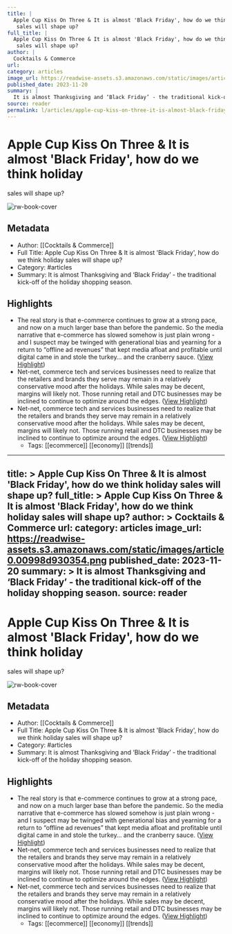 ```yaml
---
title: |
  Apple Cup Kiss On Three & It is almost 'Black Friday', how do we think holiday
   sales will shape up?
full_title: |
  Apple Cup Kiss On Three & It is almost 'Black Friday', how do we think holiday
   sales will shape up?
author: |
  Cocktails & Commerce
url: 
category: articles
image_url: https://readwise-assets.s3.amazonaws.com/static/images/article0.00998d930354.png
published_date: 2023-11-20
summary: |
  It is almost Thanksgiving and ‘Black Friday’ - the traditional kick-off of the holiday shopping season.
source: reader
permalink: l/articles/apple-cup-kiss-on-three-it-is-almost-black-friday-how-do-we-think-holiday-sales-will-shape-up
---
```

# Apple Cup Kiss On Three & It is almost 'Black Friday', how do we think holiday
 sales will shape up?

![rw-book-cover](https://readwise-assets.s3.amazonaws.com/static/images/article0.00998d930354.png)

## Metadata
- Author: [[Cocktails & Commerce]]
- Full Title: Apple Cup Kiss On Three & It is almost 'Black Friday', how do we think holiday
 sales will shape up?
- Category: #articles
- Summary: It is almost Thanksgiving and ‘Black Friday’ - the traditional kick-off of the holiday shopping season.

## Highlights
- The real story is that e-commerce continues to grow at a strong pace, and now on a much larger base than before the pandemic. So the media narrative that e-commerce has slowed somehow is just plain wrong - and I suspect may be twinged with generational bias and yearning for a return to “offline ad revenues” that kept media afloat and profitable until digital came in and stole the turkey… and the cranberry sauce. ([View Highlight](https://read.readwise.io/read/01hfrtfjqn3fmdt705er7zv0be))
- Net-net, commerce tech and services businesses need to realize that the retailers and brands they serve may remain in a relatively conservative mood after the holidays. While sales may be decent, margins will likely not. Those running retail and DTC businesses may be inclined to continue to optimize around the edges. ([View Highlight](https://read.readwise.io/read/01hfrthnhakzzj4mg8bcpvjhea))
- Net-net, commerce tech and services businesses need to realize that the retailers and brands they serve may remain in a relatively conservative mood after the holidays. While sales may be decent, margins will likely not. Those running retail and DTC businesses may be inclined to continue to optimize around the edges. ([View Highlight](https://read.readwise.io/read/01hfrtj6xtjsr6dhrywkbwryw7))
    - Tags: [[ecommerce]] [[economy]] [[trends]] 


---
title: >
  Apple Cup Kiss On Three & It is almost 'Black Friday', how do we think holiday
   sales will shape up?
full_title: >
  Apple Cup Kiss On Three & It is almost 'Black Friday', how do we think holiday
   sales will shape up?
author: >
  Cocktails & Commerce
url: 
category: articles
image_url: https://readwise-assets.s3.amazonaws.com/static/images/article0.00998d930354.png
published_date: 2023-11-20
summary: >
  It is almost Thanksgiving and ‘Black Friday’ - the traditional kick-off of the holiday shopping season.
source: reader
---
# Apple Cup Kiss On Three & It is almost 'Black Friday', how do we think holiday
 sales will shape up?

![rw-book-cover](https://readwise-assets.s3.amazonaws.com/static/images/article0.00998d930354.png)

## Metadata
- Author: [[Cocktails & Commerce]]
- Full Title: Apple Cup Kiss On Three & It is almost 'Black Friday', how do we think holiday
 sales will shape up?
- Category: #articles
- Summary: It is almost Thanksgiving and ‘Black Friday’ - the traditional kick-off of the holiday shopping season.

## Highlights
- The real story is that e-commerce continues to grow at a strong pace, and now on a much larger base than before the pandemic. So the media narrative that e-commerce has slowed somehow is just plain wrong - and I suspect may be twinged with generational bias and yearning for a return to “offline ad revenues” that kept media afloat and profitable until digital came in and stole the turkey… and the cranberry sauce. ([View Highlight](https://read.readwise.io/read/01hfrtfjqn3fmdt705er7zv0be))
- Net-net, commerce tech and services businesses need to realize that the retailers and brands they serve may remain in a relatively conservative mood after the holidays. While sales may be decent, margins will likely not. Those running retail and DTC businesses may be inclined to continue to optimize around the edges. ([View Highlight](https://read.readwise.io/read/01hfrthnhakzzj4mg8bcpvjhea))
- Net-net, commerce tech and services businesses need to realize that the retailers and brands they serve may remain in a relatively conservative mood after the holidays. While sales may be decent, margins will likely not. Those running retail and DTC businesses may be inclined to continue to optimize around the edges. ([View Highlight](https://read.readwise.io/read/01hfrtj6xtjsr6dhrywkbwryw7))
    - Tags: [[ecommerce]] [[economy]] [[trends]] 


